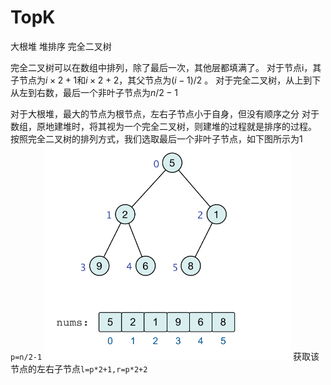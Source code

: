 # TopK
大根堆
堆排序
完全二叉树

完全二叉树可以在数组中排列，除了最后一次，其他层都填满了。
对于节点i，其子节点为$i\times 2+1$和$i\times 2+2$，其父节点为$(i-1)/2$ 。
对于完全二叉树，从上到下从左到右数，最后一个非叶子节点为$n/2-1$

对于大根堆，最大的节点为根节点，左右子节点小于自身，但没有顺序之分
对于数组，原地建堆时，将其视为一个完全二叉树，则建堆的过程就是排序的过程。
按照完全二叉树的排列方式，我们选取最后一个非叶子节点，如下图所示为1
`p=n/2-1`
![](assets/Pasted%20image%2020230630105808.png)
获取该节点的左右子节点`l=p*2+1,r=p*2+2`

